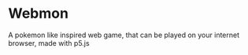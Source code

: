 # Webmon
A pokemon like inspired web game, that can be played on your internet browser, made with p5.js
